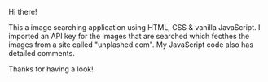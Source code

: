 Hi there!

This a image searching application using HTML, CSS & vanilla JavaScript. I imported an API key for the images that are searched which fecthes the images from a site called "unplashed.com". My JavaScript code also has detailed comments.

Thanks for having a look!
